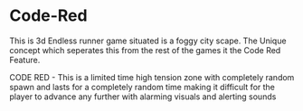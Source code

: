 # Code-Red

This is 3d Endless runner game situated is a foggy city scape. 
The Unique concept which seperates this from the rest of the games it the Code Red Feature.

CODE RED - This is a limited time high tension zone with completely random spawn and lasts for a completely random time making it difficult for the player to advance any further with alarming visuals and alerting sounds
